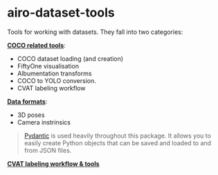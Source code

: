 # airo-dataset-tools
Tools for working with datasets.
They fall into two categories:

[**COCO related tools**](airo_dataset_tools/coco_tools/README.md):
* COCO dataset loading (and creation)
* FiftyOne visualisation
* Albumentation transforms
* COCO  to YOLO conversion.
* CVAT labeling workflow

[**Data formats**](airo_dataset_tools/data_parsers/README.md):
* 3D poses
* Camera instrinsics


> [Pydantic](https://docs.pydantic.dev/latest/) is used heavily throughout this package.
It allows you to easily create Python objects that can be saved and loaded to and from JSON files.

[**CVAT labeling workflow & tools**](airo_dataset_tools/cvat_labeling/readme.md)
